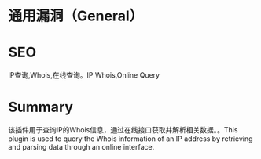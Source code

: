 # 通用漏洞（General）
# SEO
IP查询,Whois,在线查询。IP Whois,Online Query
# Summary
该插件用于查询IP的Whois信息，通过在线接口获取并解析相关数据。。This plugin is used to query the Whois information of an IP address by retrieving and parsing data through an online interface.
